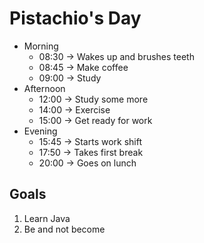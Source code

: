 # Pistachio's Day

* Morning
  * 08:30 -> Wakes up and brushes teeth
  * 08:45 -> Make coffee
  * 09:00 -> Study
* Afternoon
  * 12:00 -> Study some more
  * 14:00 -> Exercise
  * 15:00 -> Get ready for work
* Evening
  * 15:45 -> Starts work shift
  * 17:50 -> Takes first break
  * 20:00 -> Goes on lunch

## Goals

1. Learn Java
2. Be and not become
